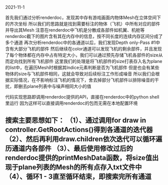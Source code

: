 2021-11-1

首先我们通过分析renderdoc，发现其中存有游戏画面内物体Mesh在立体空间下的齐次坐标
所以我们的思路就是找到需要标注的物体（飞机）中所有对应的部件并导出其Mesh
注意在renderdoc中飞机是分散成各部件如机翼、机舱等
renderdoc截下的图片含有其在内存中的信息，按不同长度的连续内存区间分成了多个通道
再次分析renderdoc中的各通道以后，我们发现Depth only-Pass #1中含有大部分飞机的部件
然后继续在color通道可以发现飞机的剩余部件，并且发现了每个物体都在内存中占有特定大小，我们可以通过预先存储飞机各部件的size从而定向找到所有飞机部件
这里我们的处理是将飞机部件的size打表存入名为plane的list中，在遍历Mesh时根据其Indice元素判断是否为飞机部件
但是也会有某些物体的size与飞机部件相同，这就会导致对后续标注工作形成噪音
所以我们会根据实际情况，在不影响标注飞机的情况下，舍去掉部分飞机部件以排除噪音的干扰，即删去plane列表中与噪声相同大小的值

代码实现思路即调用renderdoc提供的API，直接在renderdoc中的python shell里运行
因为这样可以直接调用renderdoc的包而无需在本地配置环境

搜索主要思想如下：
（1）、通过调用for draw in controller.GetRootActions()得到各通道的迭代器
（2）、然后再利用draw.children依次迭代可以循环遍历通道内各部件
（3）、最后使用修改过后的renderdoc提供的printMeshData函数，将size值出现于plane列表的Mesh的所有点存入txt文件中
（4）、循环1 - 3直至循环结束，即搜索完所有通道
------------------------------------------------------------------------------------------------------------------------------
